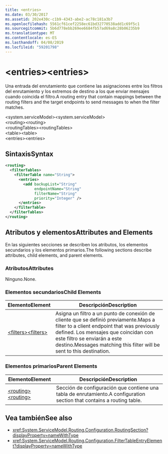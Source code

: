 ```yaml
---
title: <entries>
ms.date: 03/30/2017
ms.assetid: 202e430c-c1b9-4343-abe2-ac78c181a3b7
ms.openlocfilehash: 5561cf61cef2258ec61bd32770538add1c69f5c1
ms.sourcegitcommit: 5b6d778ebb269ee6684fb57ad69a8c28b06235b9
ms.translationtype: MT
ms.contentlocale: es-ES
ms.lasthandoff: 04/08/2019
ms.locfileid: "59201798"
---
```

# <a name="entries"></a><span data-ttu-id="90485-101">\<entries></span><span class="sxs-lookup"><span data-stu-id="90485-101">\<entries></span></span>
<span data-ttu-id="90485-102">Una entrada del enrutamiento que contiene las asignaciones entre los filtros del enrutamiento y los extremos de destino a los que enviar mensajes cuando coincida el filtro.</span><span class="sxs-lookup"><span data-stu-id="90485-102">A routing entry that contain mappings between the routing filters and the target endpoints to send messages to when the filter matches.</span></span>  
  
 <span data-ttu-id="90485-103">\<system.serviceModel></span><span class="sxs-lookup"><span data-stu-id="90485-103">\<system.serviceModel></span></span>  
<span data-ttu-id="90485-104">\<routing></span><span class="sxs-lookup"><span data-stu-id="90485-104">\<routing></span></span>  
<span data-ttu-id="90485-105">\<routingTables></span><span class="sxs-lookup"><span data-stu-id="90485-105">\<routingTables></span></span>  
<span data-ttu-id="90485-106">\<table></span><span class="sxs-lookup"><span data-stu-id="90485-106">\<table></span></span>  
<span data-ttu-id="90485-107">\<entries></span><span class="sxs-lookup"><span data-stu-id="90485-107">\<entries></span></span>  
  
## <a name="syntax"></a><span data-ttu-id="90485-108">Sintaxis</span><span class="sxs-lookup"><span data-stu-id="90485-108">Syntax</span></span>  
  
```xml  
<routing>
  <filterTables>
    <filterTable name="String">
      <entries>
        <add backupList="String"
             endpointName="String"
             filterName="String"
             priority="Integer" />
      </entries>
    </filterTable>
  </filterTables>
</routing>
```  
  
## <a name="attributes-and-elements"></a><span data-ttu-id="90485-109">Atributos y elementos</span><span class="sxs-lookup"><span data-stu-id="90485-109">Attributes and Elements</span></span>  
 <span data-ttu-id="90485-110">En las siguientes secciones se describen los atributos, los elementos secundarios y los elementos primarios.</span><span class="sxs-lookup"><span data-stu-id="90485-110">The following sections describe attributes, child elements, and parent elements.</span></span>  
  
### <a name="attributes"></a><span data-ttu-id="90485-111">Atributos</span><span class="sxs-lookup"><span data-stu-id="90485-111">Attributes</span></span>  
 <span data-ttu-id="90485-112">Ninguno.</span><span class="sxs-lookup"><span data-stu-id="90485-112">None.</span></span>  
  
### <a name="child-elements"></a><span data-ttu-id="90485-113">Elementos secundarios</span><span class="sxs-lookup"><span data-stu-id="90485-113">Child Elements</span></span>  
  
|<span data-ttu-id="90485-114">Elemento</span><span class="sxs-lookup"><span data-stu-id="90485-114">Element</span></span>|<span data-ttu-id="90485-115">Descripción</span><span class="sxs-lookup"><span data-stu-id="90485-115">Description</span></span>|  
|-------------|-----------------|  
|[<span data-ttu-id="90485-116">\<filters></span><span class="sxs-lookup"><span data-stu-id="90485-116">\<filters></span></span>](../../../../../docs/framework/configure-apps/file-schema/wcf/filters-of-routing.md)|<span data-ttu-id="90485-117">Asigna un filtro a un punto de conexión de cliente que se definió previamente.</span><span class="sxs-lookup"><span data-stu-id="90485-117">Maps a filter to a client endpoint that was previously defined.</span></span> <span data-ttu-id="90485-118">Los mensajes que coincidan con este filtro se enviarán a este destino.</span><span class="sxs-lookup"><span data-stu-id="90485-118">Messages matching this filter will be sent to this destination.</span></span>|  
  
### <a name="parent-elements"></a><span data-ttu-id="90485-119">Elementos primarios</span><span class="sxs-lookup"><span data-stu-id="90485-119">Parent Elements</span></span>  
  
|<span data-ttu-id="90485-120">Elemento</span><span class="sxs-lookup"><span data-stu-id="90485-120">Element</span></span>|<span data-ttu-id="90485-121">Descripción</span><span class="sxs-lookup"><span data-stu-id="90485-121">Description</span></span>|  
|-------------|-----------------|  
|[<span data-ttu-id="90485-122">\<routing></span><span class="sxs-lookup"><span data-stu-id="90485-122">\<routing></span></span>](../../../../../docs/framework/configure-apps/file-schema/wcf/routing.md)|<span data-ttu-id="90485-123">Sección de configuración que contiene una tabla de enrutamiento.</span><span class="sxs-lookup"><span data-stu-id="90485-123">A configuration section that contains a routing table.</span></span>|  
  
## <a name="see-also"></a><span data-ttu-id="90485-124">Vea también</span><span class="sxs-lookup"><span data-stu-id="90485-124">See also</span></span>

- <xref:System.ServiceModel.Routing.Configuration.RoutingSection?displayProperty=nameWithType>
- <xref:System.ServiceModel.Routing.Configuration.FilterTableEntryElement?displayProperty=nameWithType>
